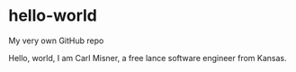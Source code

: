 # hello-world
My very own GitHub repo

Hello, world, I am Carl Misner, a free lance software engineer from Kansas.
